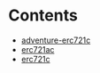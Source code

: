 

# Contents
- [adventure-erc721c](/src/examples/adventure-erc721c)
- [erc721ac](/src/examples/erc721ac)
- [erc721c](/src/examples/erc721c)
